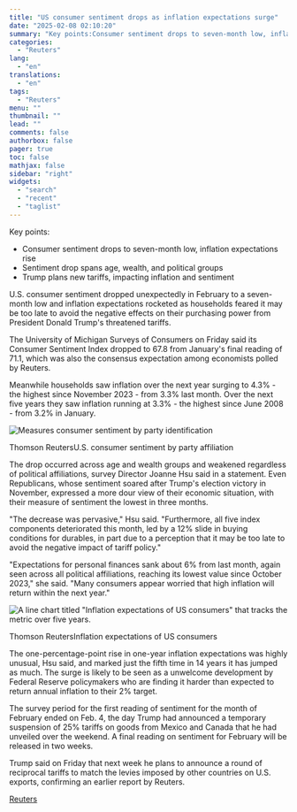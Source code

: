 ```yaml
---
title: "US consumer sentiment drops as inflation expectations surge"
date: "2025-02-08 02:10:20"
summary: "Key points:Consumer sentiment drops to seven-month low, inflation expectations riseSentiment drop spans age, wealth, and political groupsTrump plans new tariffs, impacting inflation and sentiment U.S. consumer sentiment dropped unexpectedly in February to a seven-month low and inflation expectations rocketed as households feared it may be too late to avoid the..."
categories:
  - "Reuters"
lang:
  - "en"
translations:
  - "en"
tags:
  - "Reuters"
menu: ""
thumbnail: ""
lead: ""
comments: false
authorbox: false
pager: true
toc: false
mathjax: false
sidebar: "right"
widgets:
  - "search"
  - "recent"
  - "taglist"
---
```


Key points:

* Consumer sentiment drops to seven-month low, inflation expectations rise
* Sentiment drop spans age, wealth, and political groups
* Trump plans new tariffs, impacting inflation and sentiment

U.S. consumer sentiment dropped unexpectedly in February to a seven-month low and inflation expectations rocketed as households feared it may be too late to avoid the negative effects on their purchasing power from President Donald Trump's threatened tariffs.

The University of Michigan Surveys of Consumers on Friday said its Consumer Sentiment Index dropped to 67.8 from January's final reading of 71.1, which was also the consensus expectation among economists polled by Reuters.

Meanwhile households saw inflation over the next year surging to 4.3% - the highest since November 2023 - from 3.3% last month. Over the next five years they saw inflation running at 3.3% - the highest since June 2008 - from 3.2% in January.

![Measures consumer sentiment by party identification](https://s3.tradingview.com/news/image/tag:reuters.com,2025:newsml_L1N3OY0V2-456c7a25e134d55abf7f1cdea7091a87-resized.jpeg)

Thomson ReutersU.S. consumer sentiment by party affiliation



The drop occurred across age and wealth groups and weakened regardless of political affiliations, survey Director Joanne Hsu said in a statement. Even Republicans, whose sentiment soared after Trump's election victory in November, expressed a more dour view of their economic situation, with their measure of sentiment the lowest in three months.

"The decrease was pervasive," Hsu said. "Furthermore, all five index components deteriorated this month, led by a 12% slide in buying conditions for durables, in part due to a perception that it may be too late to avoid the negative impact of tariff policy."

"Expectations for personal finances sank about 6% from last month, again seen across all political affiliations, reaching its lowest value since October 2023," she said. "Many consumers appear worried that high inflation will return within the next year."

![A line chart titled "Inflation expectations of US consumers" that tracks the metric over five years.](https://s3.tradingview.com/news/image/tag:reuters.com,2025:newsml_L1N3OY0V2-5c9eaef1bde54e3fde62bf8811effd88-resized.jpeg)

Thomson ReutersInflation expectations of US consumers



The one-percentage-point rise in one-year inflation expectations was highly unusual, Hsu said, and marked just the fifth time in 14 years it has jumped as much. The surge is likely to be seen as a unwelcome development by Federal Reserve policymakers who are finding it harder than expected to return annual inflation to their 2% target.

The survey period for the first reading of sentiment for the month of February ended on Feb. 4, the day Trump had announced a temporary suspension of 25% tariffs on goods from Mexico and Canada that he had unveiled over the weekend. A final reading on sentiment for February will be released in two weeks.

Trump said on Friday that next week he plans to announce a round of reciprocal tariffs to match the levies imposed by other countries on U.S. exports, confirming an earlier report by Reuters.

[Reuters](https://www.tradingview.com/news/reuters.com,2025:newsml_L1N3OY0V2:0-us-consumer-sentiment-drops-as-inflation-expectations-surge/)
